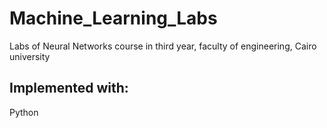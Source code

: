 # Machine_Learning_Labs

Labs of Neural Networks course in third year, faculty of engineering, Cairo university

## Implemented with:

Python
